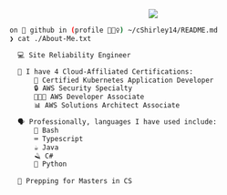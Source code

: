 <p align="center">
  <a href="https://github.com/cShirley14">
    <img src="https://readme-typing-svg.demolab.com/?lines=Hey+I'm+Chantal+👋🏽;I'm+an+SRE+👩🏽‍💻;I'm+always+learning+📖;Feel+free+to+connect+☕;&font=Fira+Code&color=949efb&background=000000&center=true&vCenter=true&weight=500">
  </a>
</p>


```Bash
on 🐙 github in (profile 🙋🏽‍♀️) ~/cShirley14/README.md 
❯ cat ./About-Me.txt

  💻 Site Reliability Engineer

  📖 I have 4 Cloud-Affiliated Certifications:
      🛞 Certified Kubernetes Application Developer
      🔒 AWS Security Specialty
      👩🏽‍💻 AWS Developer Associate
      📊 AWS Solutions Architect Associate

  🗣️ Professionally, languages I have used include:
      🐧 Bash
      ⌨️ Typescript
      ☕ Java
      🪒 C#
      🐍 Python
      
  🏫 Prepping for Masters in CS
```
